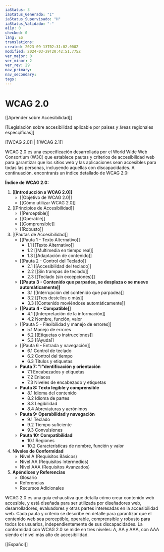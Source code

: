 ```yaml
---
iaStatus: 3
iaStatus_Generado: "I"
iaStatus_Supervisado: "H"
iaStatus_Validado: "-"
a11y: 0
checked: 0
lang: ES
translations: 
created: 2023-09-13T02:31:02.000Z
modified: 2024-03-29T20:42:51.775Z
ver_major: 0
ver_minor: 2
ver_rev: 29
nav_primary: 
nav_secondary: 
tags:
---
```

# WCAG 2.0

[[Aprender sobre Accesibilidad]]

[[Legislación sobre accesibilidad aplicable por paises y áreas regionales especçificas]]

[[WCAG 2.0]] | [[WCAG 2.1]]


WCAG 2.0 es una especificación desarrollada por el World Wide Web Consortium (W3C) que establece pautas y criterios de accesibilidad web para garantizar que los sitios web y las aplicaciones sean accesibles para todas las personas, incluyendo aquellas con discapacidades. A continuación, encontrarás un índice detallado de WCAG 2.0:

**Índice de WCAG 2.0:**

1. **[[Introducción a WCAG 2.0]]**
    - [[Objetivo de WCAG 2.0]]
    - [[Cómo utilizar WCAG 2.0]]
2. [[Principios de Accesibilidad]]
    - [[Perceptible]]
    - [[Operable]]
    - [[Comprensible]]
    - [[Robusto]]
3. [[Pautas de Accesibilidad]]
    - [[Pauta 1 - Texto Alternativo]]
        - 1.1 [[Texto Alternativo]]
        - 1.2 [[Multimedia en tiempo real]]
        - 1.3 [[Adaptación de contenido]]
    - [[Pauta 2 - Control del Teclado]]
        - 2.1 [[Accesibilidad del teclado]]
        - 2.2 [[Sin trampas de teclado]]
        - 2.3 [[Teclado (sin excepciones)]]
    - **[[Pauta 3 - Contenido que parpadea, se desplaza o se mueve automáticamente]]**
        - 3.1 [[Interrupción del contenido que parpadea]]
        - 3.2 [[Tres destellos o más]]
        - 3.3 [[Contenido moviéndose automáticamente]]
    - **[[Pauta 4 - Compatible]]**
        - 4.1 [[Interpretación de la información]]
        - 4.2 Nombre, función, valor
    - [[Pauta 5 - Flexibilidad y manejo de errores]]
        - 5.1 Manejo de errores
        - 5.2 [[Etiquetas o instrucciones]]
        - 5.3 [[Ayuda]]
    - [[Pauta 6 - Entrada y navegación]]
        - 6.1 Control de teclado
        - 6.2 Control del tiempo
        - 6.3 Títulos y etiquetas
    - **Pauta 7: "I"dentificación y orientación**
        - 7.1 Encabezados y etiquetas
        - 7.2 Enlaces
        - 7.3 Niveles de encabezado y etiquetas
    - **Pauta 8: Texto legible y comprensible**
        - 8.1 Idioma del contenido
        - 8.2 Idioma de partes
        - 8.3 Legibilidad
        - 8.4 Abreviaturas y acrónimos
    - **Pauta 9: Operabilidad y navegación**
        - 9.1 Teclado
        - 9.2 Tiempo suficiente
        - 9.3 Convulsiones
    - **Pauta 10: Compatibilidad**
        - 10.1 Regiones
        - 10.2 Características de nombre, función y valor
4. **Niveles de Conformidad**
    - Nivel A (Requisitos Básicos)
    - Nivel AA (Requisitos Intermedios)
    - Nivel AAA (Requisitos Avanzados)
5. **Apéndices y Referencias**
    - Glosario
    - Referencias
    - Recursos Adicionales

WCAG 2.0 es una guía exhaustiva que detalla cómo crear contenido web accesible, y está diseñada para ser utilizada por diseñadores web, desarrolladores, evaluadores y otras partes interesadas en la accesibilidad web. Cada pauta y criterio se describe en detalle para garantizar que el contenido web sea perceptible, operable, comprensible y robusto para todos los usuarios, independientemente de sus discapacidades. La conformidad con WCAG 2.0 se mide en tres niveles: A, AA y AAA, con AAA siendo el nivel más alto de accesibilidad.

[[Español]]